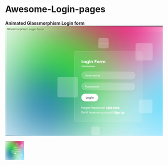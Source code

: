 # Awesome-Login-pages

**Animated Glassmorphism Login form** 
![alt text](https://github.com/Nishkarsh-Jain/Awesome-Login-pages/blob/main/src/app/Images/Glassmorphism.png?raw=true)

<img src="https://github.com/Nishkarsh-Jain/Awesome-Login-pages/blob/main/src/app/Images/Glassmorphism.png" style=" width:60px ; height:60px "  >
